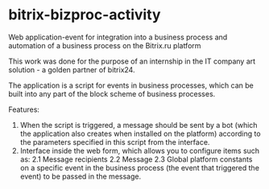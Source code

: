 # bitrix-bizproc-activity
Web application-event for integration into a business process and automation of a business process on the Bitrix.ru platform

This work was done for the purpose of an internship in the IT company art solution - a golden partner of bitrix24.

The application is a script for events in business processes, which can be built into any part of the block scheme of business processes.

Features:
1) When the script is triggered, a message should be sent by a bot (which the application also creates when installed on the platform) according to the parameters specified in this script from the interface.
2) Interface inside the web form, which allows you to configure items such as:
2.1 Message recipients
2.2 Message 
2.3 Global platform constants on a specific event in the business process (the event that triggered the event) to be passed in the message. 
